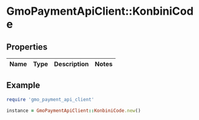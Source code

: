 # GmoPaymentApiClient::KonbiniCode

## Properties

| Name | Type | Description | Notes |
| ---- | ---- | ----------- | ----- |

## Example

```ruby
require 'gmo_payment_api_client'

instance = GmoPaymentApiClient::KonbiniCode.new()
```

